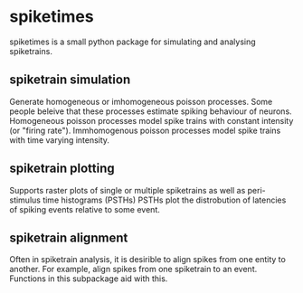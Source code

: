 # spiketimes

spiketimes is a small python package for simulating and analysing spiketrains.


## spiketrain simulation

Generate homogeneous or imhomogeneous poisson processes. Some people beleive that these processes estimate spiking behaviour of neurons. Homogeneous poisson processes model spike trains with constant intensity (or "firing rate"). Immhomogenous poisson processes model spike trains with time varying intensity.


## spiketrain plotting

Supports raster plots of single or multiple spiketrains as well as peri-stimulus time histograms (PSTHs) PSTHs plot the distrobution of latencies of spiking events relative to some event.

## spiketrain alignment

Often in spiketrain analysis, it is desirible to align spikes from one entity to another. For example, align spikes from one spiketrain to an event. Functions in this subpackage aid with this. 
